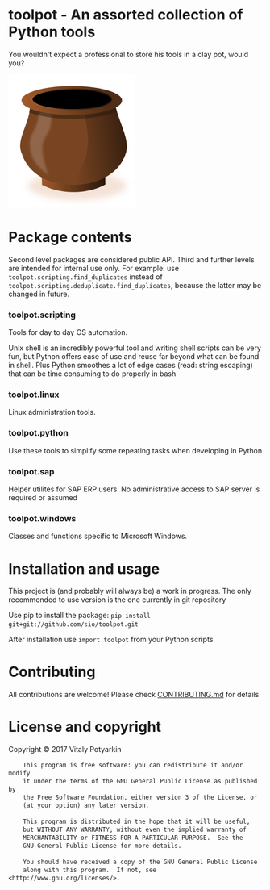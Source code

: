 # toolpot - An assorted collection of Python tools
You wouldn't expect a professional to store his tools in a clay pot, would you?

![toolpot logo](docs/logo/toolpot.png)


# Package contents

Second level packages are considered public API. Third and further levels are
intended for internal use only. For example: use
`toolpot.scripting.find_duplicates` instead of
`toolpot.scripting.deduplicate.find_duplicates`, because the latter may be
changed in future.

### toolpot.scripting
Tools for day to day OS automation.

Unix shell is an incredibly powerful tool
and writing shell scripts can be very fun, but Python offers ease of use
and reuse far beyond what can be found in shell. Plus Python smoothes a lot of
edge cases (read: string escaping) that can be time consuming to do properly
in bash

### toolpot.linux
Linux administration tools.

### toolpot.python
Use these tools to simplify some repeating tasks when developing in Python

### toolpot.sap
Helper utilites for SAP ERP users. No administrative access to SAP server is
required or assumed

### toolpot.windows
Classes and functions specific to Microsoft Windows.

# Installation and usage
This project is (and probably will always be) a work in progress. The only
recommended to use version is the one currently in git repository

Use pip to install the package:
`pip install git+git://github.com/sio/toolpot.git`

After installation use `import toolpot` from your Python scripts


# Contributing
All contributions are welcome!
Please check [CONTRIBUTING.md](CONTRIBUTING.md) for details


# License and copyright
Copyright © 2017 Vitaly Potyarkin
```
    This program is free software: you can redistribute it and/or modify
    it under the terms of the GNU General Public License as published by
    the Free Software Foundation, either version 3 of the License, or
    (at your option) any later version.

    This program is distributed in the hope that it will be useful,
    but WITHOUT ANY WARRANTY; without even the implied warranty of
    MERCHANTABILITY or FITNESS FOR A PARTICULAR PURPOSE.  See the
    GNU General Public License for more details.

    You should have received a copy of the GNU General Public License
    along with this program.  If not, see <http://www.gnu.org/licenses/>.
```
